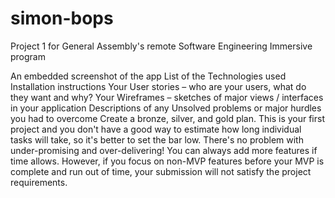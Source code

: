 # simon-bops

Project 1 for General Assembly's remote Software Engineering Immersive program

An embedded screenshot of the app
List of the Technologies used
Installation instructions
Your User stories – who are your users, what do they want and why?
Your Wireframes – sketches of major views / interfaces in your application
Descriptions of any Unsolved problems or major hurdles you had to overcome
Create a bronze, silver, and gold plan. This is your first project and you don't have a good way to estimate how long individual tasks will take, so it's better to set the bar low. There's no problem with under-promising and over-delivering! You can always add more features if time allows. However, if you focus on non-MVP features before your MVP is complete and run out of time, your submission will not satisfy the project requirements.

